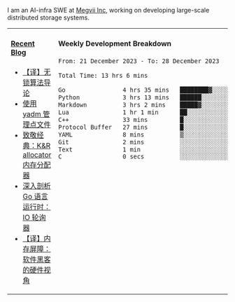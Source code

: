 I am an AI-infra SWE at [Megvii Inc](https://en.megvii.com/), working on developing large-scale distributed storage systems.

<table width="960px">
<tr>
<td valign="top" width="50%">

#### <a href="https://www.kongjun18.me" target="_blank">Recent Blog</a>

<!-- BLOG-POST-LIST:START -->
- [【译】无锁算法导论](https://kongjun18.github.io/posts/2023/07/14/)
- [使用 yadm 管理点文件](https://kongjun18.github.io/posts/2023/04/07/)
- [致敬经典：K&amp;R allocator 内存分配器](https://kongjun18.github.io/posts/2022/12/12/)
- [深入剖析 Go 语言运行时：IO 轮询器](https://kongjun18.github.io/posts/2022/11/21/)
- [【译】内存屏障：软件黑客的硬件视角](https://kongjun18.github.io/posts/2022/11/03/)
<!-- BLOG-POST-LIST:END -->

</td>
<td valign="top" width="50%">

#### Weekly Development Breakdown

<!--START_SECTION:waka-->

```txt
From: 21 December 2023 - To: 28 December 2023

Total Time: 13 hrs 6 mins

Go                4 hrs 35 mins   ████████▓░░░░░░░░░░░░░░░░   35.01 %
Python            3 hrs 13 mins   ██████░░░░░░░░░░░░░░░░░░░   24.64 %
Markdown          3 hrs 2 mins    █████▓░░░░░░░░░░░░░░░░░░░   23.16 %
Lua               1 hr 1 min      ██░░░░░░░░░░░░░░░░░░░░░░░   07.79 %
C++               33 mins         █░░░░░░░░░░░░░░░░░░░░░░░░   04.30 %
Protocol Buffer   27 mins         █░░░░░░░░░░░░░░░░░░░░░░░░   03.45 %
YAML              8 mins          ▒░░░░░░░░░░░░░░░░░░░░░░░░   01.09 %
Git               2 mins          ░░░░░░░░░░░░░░░░░░░░░░░░░   00.30 %
Text              1 min           ░░░░░░░░░░░░░░░░░░░░░░░░░   00.19 %
C                 0 secs          ░░░░░░░░░░░░░░░░░░░░░░░░░   00.03 %
```

<!--END_SECTION:waka-->
</td>
</tr>

</table>
